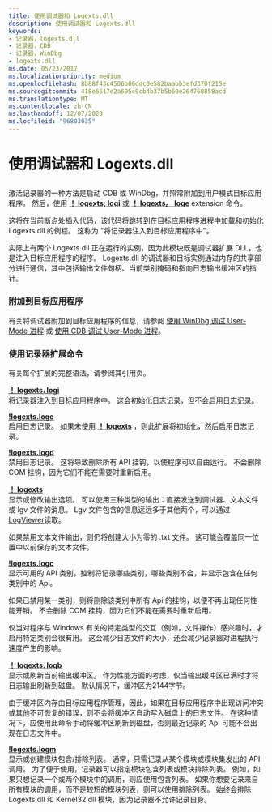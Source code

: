```yaml
---
title: 使用调试器和 Logexts.dll
description: 使用调试器和 Logexts.dll
keywords:
- 记录器，logexts.dll
- 记录器，CDB
- 记录器，WinDbg
- logexts.dll
ms.date: 05/23/2017
ms.localizationpriority: medium
ms.openlocfilehash: 8b88f43c4506b06ddc0e582baabb3efd370f215e
ms.sourcegitcommit: 418e6617e2a695c9cb4b37b5b60e264760858acd
ms.translationtype: MT
ms.contentlocale: zh-CN
ms.lasthandoff: 12/07/2020
ms.locfileid: "96803035"
---
```

# <a name="using-the-debugger-and-logextsdll"></a>使用调试器和 Logexts.dll


## <span id="ddk_using_the_debugger_and_logexts_dll_dtoolq"></span><span id="DDK_USING_THE_DEBUGGER_AND_LOGEXTS_DLL_DTOOLQ"></span>


激活记录器的一种方法是启动 CDB 或 WinDbg，并照常附加到用户模式目标应用程序。 然后，使用 [**！ logexts; logi**](-logexts-logi.md) 或 [**！ logexts。 loge**](-logexts-loge.md) extension 命令。

这将在当前断点处插入代码，该代码将跳转到在目标应用程序进程中加载和初始化 Logexts.dll 的例程。 这称为 "将记录器注入到目标应用程序中"。

实际上有两个 Logexts.dll 正在运行的实例，因为此模块既是调试器扩展 DLL，也是注入目标应用程序的程序。 Logexts.dll 的调试器和目标实例通过内存的共享部分进行通信，其中包括输出文件句柄、当前类别掩码和指向日志输出缓冲区的指针。

### <a name="span-idattaching_to_the_target_applicationspanspan-idattaching_to_the_target_applicationspanattaching-to-the-target-application"></a><span id="attaching_to_the_target_application"></span><span id="ATTACHING_TO_THE_TARGET_APPLICATION"></span>附加到目标应用程序

有关将调试器附加到目标应用程序的信息，请参阅 [使用 WinDbg 调试 User-Mode 进程](debugging-a-user-mode-process-using-windbg.md) 或 [使用 CDB 调试 User-Mode 进程](debugging-a-user-mode-process-using-cdb.md)。

### <a name="span-idusing_the_logger_extension_commandsspanspan-idusing_the_logger_extension_commandsspanusing-the-logger-extension-commands"></a><span id="using_the_logger_extension_commands"></span><span id="USING_THE_LOGGER_EXTENSION_COMMANDS"></span>使用记录器扩展命令

有关每个扩展的完整语法，请参阅其引用页。

<span id="_LOGEXTS.LOGI"></span>[**！ logexts. logi**](-logexts-logi.md)  
将记录器注入到目标应用程序中。 这会初始化日志记录，但不会启用日志记录。

<span id="_LOGEXTS.LOGE"></span>[**!logexts.loge**](-logexts-loge.md)  
启用日志记录。 如果未使用 [**！ logexts**](-logexts-logi.md) ，则此扩展将初始化，然后启用日志记录。

<span id="_LOGEXTS.LOGD"></span>[**!logexts.logd**](-logexts-logd.md)  
禁用日志记录。 这将导致删除所有 API 挂钩，以使程序可以自由运行。 不会删除 COM 挂钩，因为它们不能在需要时重新启用。

<span id="_LOGEXTS.LOGO"></span>[**！ logexts**](-logexts-logo.md)  
显示或修改输出选项。 可以使用三种类型的输出：直接发送到调试器、文本文件或 lgv 文件的消息。 Lgv 文件包含的信息远远多于其他两个，可以通过 [LogViewer](logviewer.md)读取。

如果禁用文本文件输出，则仍将创建大小为零的 .txt 文件。 这可能会覆盖同一位置中以前保存的文本文件。

<span id="_LOGEXTS.LOGC"></span>[**!logexts.logc**](-logexts-logc.md)  
显示可用的 API 类别，控制将记录哪些类别，哪些类别不会，并显示包含在任何类别中的 Api。

如果已禁用某一类别，则将删除该类别中所有 Api 的挂钩，以便不再出现任何性能开销。 不会删除 COM 挂钩，因为它们不能在需要时重新启用。

仅当对程序与 Windows 有关的特定类型的交互（例如，文件操作）感兴趣时，才启用特定类别会很有用。 这会减少日志文件的大小，还会减少记录器对进程执行速度产生的影响。

<span id="_LOGEXTS.LOGB"></span>[**！ logexts. logb**](-logexts-logb.md)  
显示或刷新当前输出缓冲区。 作为性能方面的考虑，仅当输出缓冲区已满时才将日志输出刷新到磁盘。 默认情况下，缓冲区为2144字节。

由于缓冲区内存由目标应用程序管理，因此，如果在目标应用程序中出现访问冲突或其他不可恢复的错误，则不会将缓冲区自动写入磁盘上的日志文件。 在这种情况下，应使用此命令手动将缓冲区刷新到磁盘，否则最近记录的 Api 可能不会出现在日志文件中。

<span id="_LOGEXTS.LOGM"></span>[**!logexts.logm**](-logexts-logm.md)  
显示或创建模块包含/排除列表。 通常，只需记录从某个模块或模块集发出的 API 调用。 为了便于使用，记录器可以指定模块包含列表或模块排除列表。 例如，如果只想记录一个或两个模块中的调用，则应使用包含列表。 如果你想要记录来自所有模块的调用，而不是较短的模块列表，则可以使用排除列表。 始终会排除 Logexts.dll 和 Kernel32.dll 模块，因为记录器不允许记录自身。

 

 





